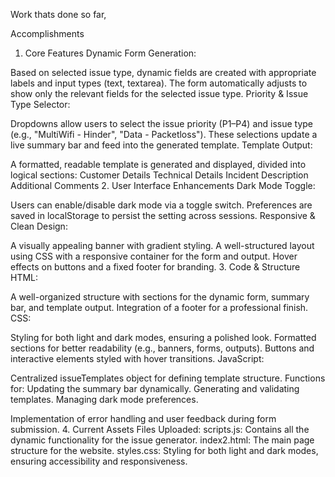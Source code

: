 Work thats done so far,

Accomplishments
1. Core Features
Dynamic Form Generation:

Based on selected issue type, dynamic fields are created with appropriate labels and input types (text, textarea).
The form automatically adjusts to show only the relevant fields for the selected issue type.
Priority & Issue Type Selector:

Dropdowns allow users to select the issue priority (P1–P4) and issue type (e.g., "MultiWifi - Hinder", "Data - Packetloss").
These selections update a live summary bar and feed into the generated template.
Template Output:

A formatted, readable template is generated and displayed, divided into logical sections:
Customer Details
Technical Details
Incident Description
Additional Comments
2. User Interface Enhancements
Dark Mode Toggle:

Users can enable/disable dark mode via a toggle switch.
Preferences are saved in localStorage to persist the setting across sessions.
Responsive & Clean Design:

A visually appealing banner with gradient styling.
A well-structured layout using CSS with a responsive container for the form and output.
Hover effects on buttons and a fixed footer for branding.
3. Code & Structure
HTML:

A well-organized structure with sections for the dynamic form, summary bar, and template output.
Integration of a footer for a professional finish.
CSS:

Styling for both light and dark modes, ensuring a polished look.
Formatted sections for better readability (e.g., banners, forms, outputs).
Buttons and interactive elements styled with hover transitions.
JavaScript:


Centralized issueTemplates object for defining template structure.
Functions for:
Updating the summary bar dynamically.
Generating and validating templates.
Managing dark mode preferences.


Implementation of error handling and user feedback during form submission.
4. Current Assets
Files Uploaded:
scripts.js: Contains all the dynamic functionality for the issue generator.
index2.html: The main page structure for the website.
styles.css: Styling for both light and dark modes, ensuring accessibility and responsiveness.
